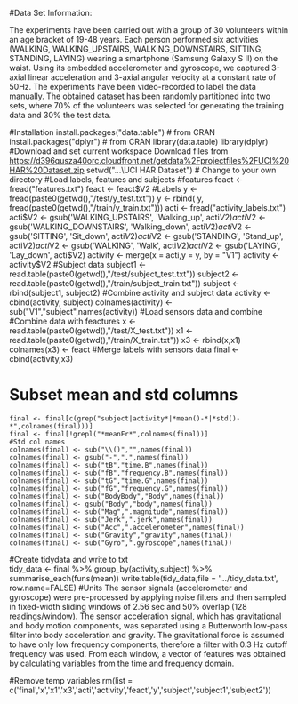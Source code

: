 
#Data Set Information:

The experiments have been carried out with a group of 30 volunteers within an age bracket of 19-48 years. Each person performed six activities (WALKING, WALKING_UPSTAIRS, WALKING_DOWNSTAIRS, SITTING, STANDING, LAYING) wearing a smartphone (Samsung Galaxy S II) on the waist. Using its embedded accelerometer and gyroscope, we captured 3-axial linear acceleration and 3-axial angular velocity at a constant rate of 50Hz. The experiments have been video-recorded to label the data manually. The obtained dataset has been randomly partitioned into two sets, where 70% of the volunteers was selected for generating the training data and 30% the test data. 

#Installation
    install.packages("data.table")  # from CRAN
    install.packages("dplyr")  # from CRAN
    library(data.table)
    library(dplyr)
#Download and set current workspace
    Download files from https://d396qusza40orc.cloudfront.net/getdata%2Fprojectfiles%2FUCI%20HAR%20Dataset.zip
    setwd("...\\UCI HAR Dataset")  # Change to your own directory
#Load labels, features and subjects
    #features
    feact <- fread("features.txt")
    feact  <- feact$V2
    #Labels
    y <- fread(paste0(getwd(),"/test/y_test.txt"))
    y <- rbind( y, fread(paste0(getwd(),"/train/y_train.txt")))
    acti <- fread("activity_labels.txt")
    acti$V2 <- gsub('WALKING_UPSTAIRS', 'Walking_up', acti$V2)
    acti$V2 <- gsub('WALKING_DOWNSTAIRS', 'Walking_down', acti$V2)
    acti$V2 <- gsub('SITTING', 'Sit_down', acti$V2)
    acti$V2 <- gsub('STANDING', 'Stand_up', acti$V2)
    acti$V2 <- gsub('WALKING', 'Walk', acti$V2)
    acti$V2 <- gsub('LAYING', 'Lay_down', acti$V2)
    activity <- merge(x = acti,y = y, by = "V1")
    activity <- activity$V2
    #Subject data
    subject1 <- read.table(paste0(getwd(),"/test/subject_test.txt"))
    subject2 <- read.table(paste0(getwd(),"/train/subject_train.txt"))
    subject <- rbind(subject1, subject2)
    #Combine activity and subject data
    activity <- cbind(activity, subject)
    colnames(activity)  <- sub("V1","subject",names(activity))
#Load sensors data and combine
    #Combine data with feactures
    x <- read.table(paste0(getwd(),"/test/X_test.txt"))
    x1 <- read.table(paste0(getwd(),"/train/X_train.txt"))
    x3 <- rbind(x,x1)
    colnames(x3) <- feact
#Merge labels with sensors data 
    final <- cbind(activity,x3)
# Subset mean and std columns
    final <- final[c(grep("subject|activity*|*mean()-*|*std()-*",colnames(final)))]
    final <- final[!grepl("*meanFr*",colnames(final))]
    #Std col names
    colnames(final) <- sub("\\()","",names(final))
    colnames(final) <- gsub("-",".",names(final))
    colnames(final) <- sub("tB","time.B",names(final))
    colnames(final) <- sub("fB","frequency.B",names(final))
    colnames(final) <- sub("tG","time.G",names(final))
    colnames(final) <- sub("fG","frequency.G",names(final))
    colnames(final) <- sub("BodyBody","Body",names(final))
    colnames(final) <- gsub("Body","body",names(final))
    colnames(final) <- sub("Mag",".magnitude",names(final))
    colnames(final) <- sub("Jerk",".jerk",names(final))
    colnames(final) <- sub("Acc",".accelerometer",names(final))
    colnames(final) <- sub("Gravity","gravity",names(final))
    colnames(final) <- sub("Gyro",".gyroscope",names(final))
#Create tidydata and write to txt  
    tidy_data <- final %>% group_by(activity,subject) %>% summarise_each(funs(mean))
    write.table(tidy_data,file = '.../tidy_data.txt', row.name=FALSE)
#Units
   The sensor signals (accelerometer and gyroscope) were pre-processed by applying noise filters and then sampled in      fixed-width sliding windows of 2.56 sec and 50% overlap (128 readings/window). The sensor acceleration signal, which has gravitational and body motion components, was separated using a Butterworth low-pass filter into body acceleration and gravity. The gravitational force is assumed to have only low frequency components, therefore a filter with 0.3 Hz cutoff frequency was used. From each window, a vector of features was obtained by calculating variables from the time and frequency domain.

#Remove temp variables
    rm(list = c('final','x','x1','x3','acti','activity','feact','y','subject','subject1','subject2'))
